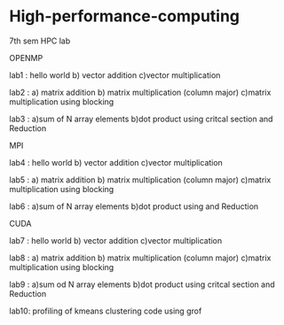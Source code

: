 # High-performance-computing
7th sem HPC lab

OPENMP 

lab1 : hello world b) vector addition c)vector multiplication

lab2 : a) matrix addition b) matrix multiplication (column major) c)matrix multiplication using blocking

lab3 : a)sum of N array elements b)dot product using critcal section and Reduction

MPI

lab4 : hello world b) vector addition c)vector multiplication

lab5 : a) matrix addition b) matrix multiplication (column major) c)matrix multiplication using blocking

lab6 : a)sum of N array elements b)dot product using  and Reduction

CUDA 

lab7 : hello world b) vector addition c)vector multiplication

lab8 : a) matrix addition b) matrix multiplication (column major) c)matrix multiplication using blocking

lab9 : a)sum od N array elements b)dot product using critcal section and Reduction

lab10: profiling of kmeans clustering code using grof
